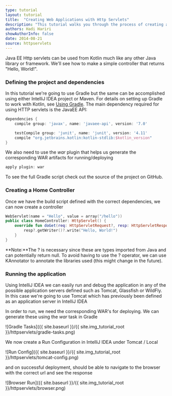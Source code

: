 ```yaml
---
type: tutorial
layout: tutorial
title:  "Creating Web Applications with Http Servlets"
description: "This tutorial walks you through the process of creating a controller using HttpServlet"
authors: Hadi Hariri
showAuthorInfo: false
date: 2014-08-21
source: httpservlets
---
```

Java EE Http servlets can be used from Kotlin much like any other Java library or framework. We'll see
how to make a simple controller that returns "Hello, World!".

### Defining the project and dependencies

In this tutorial we're going to use Gradle but the same can be accomplished using either IntelliJ IDEA project
 or Maven. For details on setting up Gradle to work with Kotlin, see [Using Gradle](/docs/reference/using-gradle.html).
The main dependency required for using HTTP servlets is the JavaEE API:

``` groovy
dependencies {
    compile group: 'javax', name: 'javaee-api', version: '7.0'

    testCompile group: 'junit', name: 'junit', version: '4.11'
    compile "org.jetbrains.kotlin:kotlin-stdlib:$kotlin_version"
}
```

We also need to use the *war* plugin that helps us generate the corresponding WAR artifacts for running/deploying

``` groovy
apply plugin: war
```

To see the full Gradle script check out the source of the project on GitHub.


### Creating a Home Controller

Once we have the build script defined with the correct dependencies, we can now create a controller

``` kotlin
WebServlet(name = "Hello", value = array("/hello"))
public class HomeController: HttpServlet() {
    override fun doGet(req: HttpServletRequest?, resp: HttpServletResponse?) {
        resp?.getWriter()?.write("Hello, World!")
    }
}
```

**Note:**The ? is necessary since these are types imported from Java and can potentially return null. To avoid having to use the ? operator,
we can use KAnnotator to annotate the libraries used (this might change in the future).

### Running the application

Using IntelliJ IDEA we can easily run and debug the application in any of the possible application servers defined such as Tomcat, Glassfish or WildFly. In this case we're going to use Tomcat
which has previously been defined as an application server in IntelliJ IDEA

In order to run, we need the corresponding WAR's for deploying. We can generate these using the *war* task in Gradle

![Gradle Tasks]({{ site.baseurl }}/{{ site.img_tutorial_root }}/httpservlets/gradle-tasks.png)

We now create a Run Configuration in IntelliJ IDEA under Tomcat / Local

![Run Config]({{ site.baseurl }}/{{ site.img_tutorial_root }}/httpservlets/tomcat-config.png)

and on successful deployment, should be able to navigate to the browser with the correct url and see the response

![Browser Run]({{ site.baseurl }}/{{ site.img_tutorial_root }}/httpservlets/browser.png)






